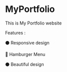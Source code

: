 # MyPortfolio

This is My Portfolio website

Features :

⚫ Responsive design

🔴 Hamburger Menu

⚫ Beautiful design

